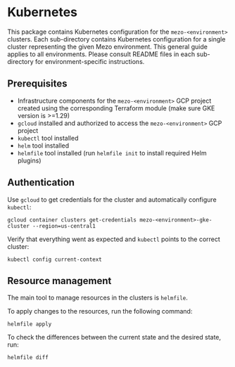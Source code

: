 # Kubernetes

This package contains Kubernetes configuration for the `mezo-<environment>` clusters.
Each sub-directory contains Kubernetes configuration for a single cluster representing
the given Mezo environment. This general guide applies to all environments. Please consult
README files in each sub-directory for environment-specific instructions.

## Prerequisites

- Infrastructure components for the `mezo-<environment>` GCP project created using the
  corresponding Terraform module (make sure GKE version is >=1.29)
- `gcloud` installed and authorized to access the `mezo-<environment>` GCP project
- `kubectl` tool installed
- `helm` tool installed
- `helmfile` tool installed (run `helmfile init` to install required Helm plugins)

## Authentication

Use `gcloud` to get credentials for the cluster and automatically
configure `kubectl`:

```shell
gcloud container clusters get-credentials mezo-<environment>-gke-cluster --region=us-central1
```

Verify that everything went as expected and `kubectl` points to the correct cluster:
```shell
kubectl config current-context
```

## Resource management

The main tool to manage resources in the clusters is `helmfile`.

To apply changes to the resources, run the following command:
```shell
helmfile apply
```

To check the differences between the current state and the desired state, 
run:
```shell
helmfile diff
```
